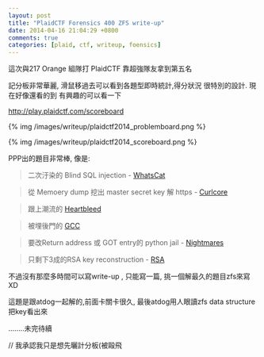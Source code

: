 ```yaml
---
layout: post
title: "PlaidCTF Forensics 400 ZFS write-up"
date: 2014-04-16 21:04:29 +0800
comments: true
categories: [plaid, ctf, writeup, foensics] 
---
```


這次與217 Orange 組隊打 PlaidCTF 靠超強隊友拿到第五名

記分板非常華麗, 滑鼠移過去可以看到各題型即時統計,得分狀況 很特別的設計.
現在好像還看的到  有興趣的可以看一下

http://play.plaidctf.com/scoreboard

{% img /images/writeup/plaidctf2014_problemboard.png %}

{% img /images/writeup/plaidctf2014_scoreboard.png %}



PPP出的題目非常棒, 像是: 

>二次汙染的 Blind SQL injection - [WhatsCat](https://github.com/ctfs/write-ups/tree/master/plaid-ctf-2014/whatscat)

>從 Memoery dump 挖出 master secret key 解 https - [Curlcore](https://github.com/ctfs/write-ups/tree/master/plaid-ctf-2014/curlcore) 

>跟上潮流的 [Heartbleed](https://github.com/ctfs/write-ups/tree/master/plaid-ctf-2014/heartbleed)

>被埋後門的 [GCC](https://github.com/ctfs/write-ups/tree/master/plaid-ctf-2014/gcc)

>要改Return address 或 GOT entry的 python jail - [Nightmares](https://github.com/ctfs/write-ups/tree/master/plaid-ctf-2014/nightmares)

>只剩下3成的RSA key reconstruction - [RSA](https://github.com/ctfs/write-ups/tree/master/plaid-ctf-2014/rsa)


不過沒有那麼多時間可以寫write-up , 只能寫一篇,
挑一個解最久的題目zfs來寫XD

這題是跟atdog一起解的,前面卡關卡很久,
最後atdog用人眼讀zfs data structure把key看出來


........未完待續   


// 我承認我只是想先曬計分板(被毆飛








